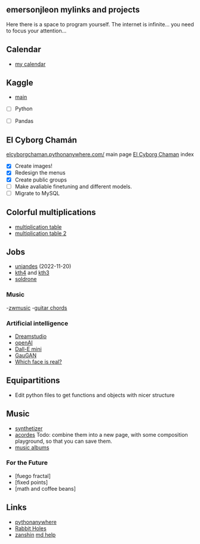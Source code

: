 ## emersonjleon mylinks and projects

Here there is a space to program yourself. The internet is infinite... you need to focus your attention...



## Calendar
- [my calendar](https://firefractal.pythonanywhere.com/calendar)

## Kaggle
- [main](https://www.kaggle.com/)
- [ ] Python
- [ ] Pandas



## El Cyborg Chamán
[elcyborgchaman.pythonanywhere.com/](https://elcyborgchaman.pythonanywhere.com/) main page
[El Cyborg Chaman](cyborg.html) index
- [X] Create images!
- [X] Redesign the menus
- [X] Create public groups
- [ ] Make avaliable finetuning and different models.
- [ ] Migrate to MySQL

## Colorful multiplications 
- [multiplication table](algoritmos/multiplication/mtable2.html)
- [multiplication table 2](algoritmos/multiplication/multiplicationtable.html)


## Jobs
- [uniandes](https://www.mathjobs.org/jobs/list/21148) (2022-11-20)
- [kth4](https://www.kth.se/en/om/work-at-kth/lediga-jobb/what:job/jobID:558898/where:4/) and 
 [kth3](https://www.kth.se/en/om/work-at-kth/lediga-jobb/what:job/jobID:553393/type:job/where:4/apply:1)
- [soldrone](http://alojamientos.us.es/galgo/)


### Music
-[zwmusic](/links/zwmusic.html)
-[guitar chords](/links/guitar.html)


### Artificial intelligence
- [Dreamstudio](https://beta.dreamstudio.ai/dream)
- [openAI](https://openai.com/api)
- [Dall-E mini](https://huggingface.co/spaces/dalle-mini/dalle-mini)
- [GauGAN](http://gaugan.org/gaugan2)
- [Which face is real?](https://www.whichfaceisreal.com/index.php)



## Equipartitions
- Edit python files to get functions and objects with nicer structure


## Music
- [synthetizer](music/synth.html)
- [acordes](music/acordes.html)
 Todo: combine them into a new page, with some composition playground, so that you can save them.
- [music albums](music/albums.md)

### For the Future
- [fuego fractal]
- [fixed points]
- [math and coffee beans]

## Links
- [pythonanywhere](https://pythonanywhere.com)
- [Rabbit Holes](https://durmonski.com/start-here/)
- [zanshin](https://jamesclear.com/zanshin)
[md help](help.md)
